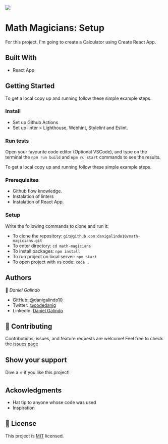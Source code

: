 ![](https://img.shields.io/badge/Microverse-blueviolet)

# Math Magicians: Setup
For this project, I'm going to create a Calculator using Create React App. 

## Built With
- React App

## Getting Started
To get a local copy up and running follow these simple example steps.

### Install
- Set up Github Actions
- Set up linter > Lighthouse, Webhint, Stylelint and Eslint.

### Run tests
Open your favourite code editor (Optional VSCode), and type on the terminal the `npm run build` and `npm ru start` commands to see the results. 

To get a local copy up and running follow these simple example steps.

### Prerequisites
- Github flow knowledge.
- Instalation of linters
- Instalation of React App.

### Setup
Write the following commands to clone and run it:
- To clone the repository: `git@github.com:danigalindo10/math-magicians.git`
- To enter directory: `cd math-magicians`
- To install packages: `npm install`
- To run project on local server: `npm start`
- To open project with vs code: `code .`

## Authors

👤 *Daniel Galindo*
- GitHub: [@danigalindo10](https://github.com/danigalindo10)
- Twitter: [@codedanig](https://twitter.com/codedanig)
- LinkedIn: [Daniel Galindo](https://www.linkedin.com/in/daniel-galindo/)

## 🤝 Contributing
Contributions, issues, and feature requests are welcome!
Feel free to check the [issues page](https://github.com/danigalindo10/math-magicians/issues)

## Show your support
Dive a ⭐️ if you like this project!

## Ackowledgments
- Hat tip to anyone whose code was used
- Inspiration

## 📝 License
This project is [MIT](./MIT.md) licensed.